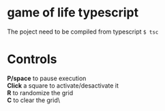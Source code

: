 # game of life typescript

The poject need to be compiled from typescript ```$ tsc```

# Controls
**P/space** to pause execution\
**Click** a square to activate/desactivate it\
**R** to randomize the grid\
**C** to clear the grid\
